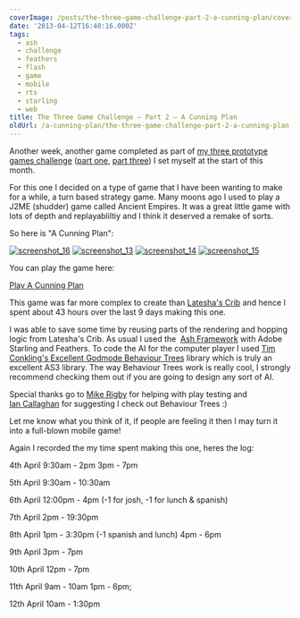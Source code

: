 ```yaml
---
coverImage: /posts/the-three-game-challenge-part-2-a-cunning-plan/cover.jpg
date: '2013-04-12T16:40:16.000Z'
tags:
  - ash
  - challenge
  - feathers
  - flash
  - game
  - mobile
  - rts
  - starling
  - web
title: The Three Game Challenge – Part 2 – A Cunning Plan
oldUrl: /a-cunning-plan/the-three-game-challenge-part-2-a-cunning-plan
---
```


Another week, another game completed as part of [my three prototype games challenge](/posts/the-three-game-challenge/) ([part one](/posts/the-three-game-challenge-part-1-lateshas-crib/), [part three](/posts/the-three-game-challenge-part-3-the-family-jewels/)) I set myself at the start of this month.

<!-- more -->

For this one I decided on a type of game that I have been wanting to make for a while, a turn based strategy game. Many moons ago I used to play a J2ME (shudder) game called Ancient Empires. It was a great little game with lots of depth and replayabliltiy and I think it deserved a remake of sorts.

So here is "A Cunning Plan":

[![screenshot_16](/wp-content/uploads/2013/04/screenshot_16-300x224.png)](/wp-content/uploads/2013/04/screenshot_16-300x224.png) [![screenshot_13](/wp-content/uploads/2013/04/screenshot_13-300x222.png)](/wp-content/uploads/2013/04/screenshot_13-300x222.png)
[![screenshot_14](/wp-content/uploads/2013/04/screenshot_14-300x220.png)](/wp-content/uploads/2013/04/screenshot_14-300x220.png) [![screenshot_15](/wp-content/uploads/2013/04/screenshot_15-300x225.png)](/wp-content/uploads/2013/04/screenshot_15-300x225.png)

You can play the game here:

[Play A Cunning Plan](/projects/acunningplan)

This game was far more complex to create than [Latesha's Crib](/posts/the-three-game-challenge-part-1-lateshas-crib/) and hence I spent about 43 hours over the last 9 days making this one.

I was able to save some time by reusing parts of the rendering and hopping logic from Latesha's Crib. As usual I used the  [Ash Framework](https://www.ashframework.org/) with Adobe Starling and Feathers. To code the AI for the computer player I used [Tim Conkling's Excellent Godmode Behaviour Trees](https://github.com/tconkling/godmode-as3) library which is truly an excellent AS3 library. The way Behaviour Trees work is really cool, I strongly recommend checking them out if you are going to design any sort of AI.

Special thanks go to [Mike Rigby](https://www.facebook.com/mikepaulrigby) for helping with play testing and [Ian Callaghan](https://www.facebook.com/ian.t.callaghan) for suggesting I check out Behaviour Trees :)

Let me know what you think of it, if people are feeling it then I may turn it into a full-blown mobile game!

Again I recorded the my time spent making this one, heres the log:

4th April
9:30am - 2pm
3pm - 7pm

5th April
9:30am - 10:30am

6th April
12:00pm - 4pm (-1 for josh, -1 for lunch &amp; spanish)

7th April
2pm - 19:30pm

8th April
1pm - 3:30pm (-1 spanish and lunch)
4pm - 6pm

9th April
3pm - 7pm

10th April
12pm - 7pm

11th April
9am - 10am
1pm - 6pm;

12th April
10am - 1:30pm
